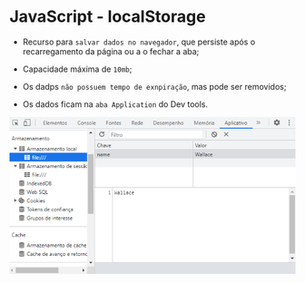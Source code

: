 # JavaScript - localStorage

* Recurso para `salvar dados no navegador`, que persiste após o recarregamento da página ou a o fechar a aba;

* Capacidade máxima de `10mb`;

* Os dadps `não possuem tempo de exnpiração`, mas pode ser removidos;

* Os dados ficam na `aba Application` do Dev tools.

<div align="center">
    <img src="img/localStorage_img.png" />
</div>